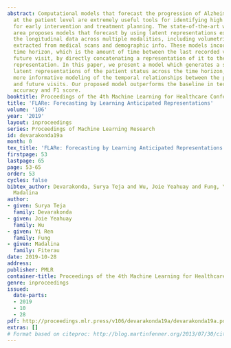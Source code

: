 ```yaml
---
abstract: Computational models that forecast the progression of Alzheimer’s disease
  at the patient level are extremely useful tools for identifying high risk cohorts
  for early intervention and treatment planning. The state-of-the-art work in this
  area proposes models that forecast by using latent representations extracted from
  the longitudinal data across multiple modalities, including volumetric information
  extracted from medical scans and demographic info. These models incorporate the
  time horizon, which is the amount of time between the last recorded visit and the
  future visit, by directly concatenating a representation of it to the latent data
  representation. In this paper, we present a model which generates a sequence of
  latent representations of the patient status across the time horizon, providing
  more informative modeling of the temporal relationships between the patient’s history
  and future visits. Our proposed model outperforms the baseline in terms of forecasting
  accuracy and F1 score.
booktitle: Proceedings of the 4th Machine Learning for Healthcare Conference
title: 'FLARe: Forecasting by Learning Anticipated Representations'
volume: '106'
year: '2019'
layout: inproceedings
series: Proceedings of Machine Learning Research
id: devarakonda19a
month: 0
tex_title: 'FLARe: Forecasting by Learning Anticipated Representations'
firstpage: 53
lastpage: 65
page: 53-65
order: 53
cycles: false
bibtex_author: Devarakonda, Surya Teja and Wu, Joie Yeahuay and Fung, Yi Ren and Fiterau,
  Madalina
author:
- given: Surya Teja
  family: Devarakonda
- given: Joie Yeahuay
  family: Wu
- given: Yi Ren
  family: Fung
- given: Madalina
  family: Fiterau
date: 2019-10-28
address: 
publisher: PMLR
container-title: Proceedings of the 4th Machine Learning for Healthcare Conference
genre: inproceedings
issued:
  date-parts:
  - 2019
  - 10
  - 28
pdf: http://proceedings.mlr.press/v106/devarakonda19a/devarakonda19a.pdf
extras: []
# Format based on citeproc: http://blog.martinfenner.org/2013/07/30/citeproc-yaml-for-bibliographies/
---
```

